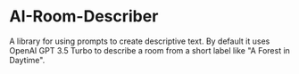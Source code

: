 # AI-Room-Describer
 A library for using prompts to create descriptive text. By default it uses OpenAI GPT 3.5 Turbo to describe a room from a short label like "A Forest in Daytime".
